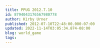 ```yaml
---
title: PPUG 2012.7.10
id: 8794043176567980778
author: Kirby Urner
published: 2012-07-10T22:48:00.000-07:00
updated: 2022-11-14T03:05:34.874-08:00
blog: world_game
tags: 
---
```


